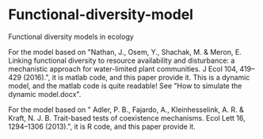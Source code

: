 # Functional-diversity-model
Functional diversity models in ecology

For the model based on "Nathan, J., Osem, Y., Shachak, M. & Meron, E. Linking functional diversity to resource availability and disturbance: a mechanistic approach for water-limited plant communities. J Ecol 104, 419–429 (2016).", it is matlab code, and this paper provide it. This is a dynamic model, and the matlab code is quite readable! See "How to simulate  the dynamic model.docx". 

For the model based on "	Adler, P. B., Fajardo, A., Kleinhesselink, A. R. & Kraft, N. J. B. Trait-based tests of coexistence mechanisms. Ecol Lett 16, 1294–1306 (2013).", it is R code, and this paper provide it.
